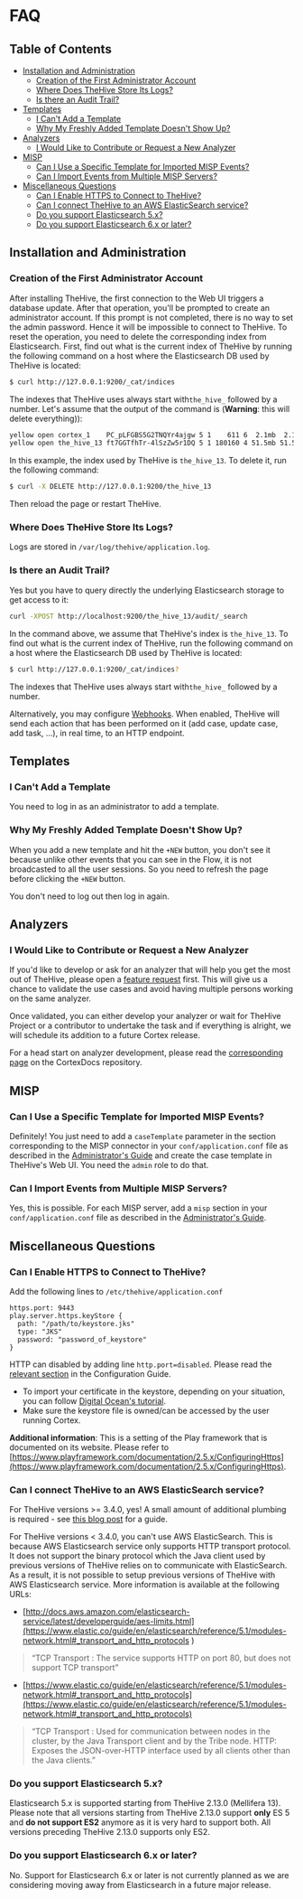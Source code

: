 # FAQ

## Table of Contents
  * [Installation and Administration](#installation-and-administration)
    * [Creation of the First Administrator Account](#creation-of-the-first-administrator-account)
    * [Where Does TheHive Store Its Logs?](#where-does-thehive-store-its-logs)
    * [Is there an Audit Trail?](#is-there-an-audit-trail)
  * [Templates](#templates)
    * [I Can't Add a Template](#i-cant-add-a-template)
    * [Why My Freshly Added Template Doesn't Show Up?](#why-my-freshly-added-template-doesnt-show-up)
  * [Analyzers](#analyzers)
    * [I Would Like to Contribute or Request a New Analyzer](#i-would-like-to-contribute-or-request-a-new-analyzer)
  * [MISP](#misp)
    * [Can I Use a Specific Template for Imported MISP Events?](#can-i-use-a-specific-template-for-imported-misp-events)
    * [Can I Import Events from Multiple MISP Servers?](#can-i-import-events-from-multiple-misp-servers)
  * [Miscellaneous Questions](#miscellaneous-questions)
    * [Can I Enable HTTPS to Connect to TheHive?](#can-i-enable-https-to-connect-to-thehive)
    * [Can I connect TheHive to an AWS ElasticSearch service?](#can-i-connect-thehive-to-an-aws-elasticsearch-service)
    * [Do you support Elasticsearch 5\.x?](#do-you-support-elasticsearch-5x)
    * [Do you support Elasticsearch 6\.x or later?](#do-you-support-elasticsearch-6x-or-later)


## Installation and Administration
### Creation of the First Administrator Account
After installing TheHive, the first connection to the Web UI triggers a database update. After that operation, you'll be prompted to create an administrator account. If this prompt is not completed, there is no way to set the admin password. Hence it will be impossible to connect to TheHive. To reset the operation, you need to delete the corresponding index from Elasticsearch. First, find out what is the current index of TheHive by running the following command on a host where the Elasticsearch DB used by TheHive is located:

```bash
$ curl http://127.0.0.1:9200/_cat/indices
```

The indexes that TheHive uses always start with`the_hive_` followed by a number. Let's assume that the output of the command is (**Warning**: this will delete everything)):

```bash
yellow open cortex_1    PC_pLFGBS5G2TNQYr4ajgw 5 1    611 6  2.1mb  2.1mb
yellow open the_hive_13 ft7GGTfhTr-4lSzZw5r1DQ 5 1 180160 4 51.5mb 51.5mb
```

In this example, the index used by TheHive is `the_hive_13`. To delete it, run the following command:

```bash
$ curl -X DELETE http://127.0.0.1:9200/the_hive_13
```

Then reload the page or restart TheHive.

### Where Does TheHive Store Its Logs?
Logs are stored in `/var/log/thehive/application.log`.

### Is there an Audit Trail?
Yes but you have to query directly the underlying Elasticsearch storage to get access to it:

```bash
curl -XPOST http://localhost:9200/the_hive_13/audit/_search
```

In the command above, we assume that TheHive's index is `the_hive_13`. To find out what is the current index of TheHive, run the following command on a host where the Elasticsearch DB used by TheHive is located:

```bash
$ curl http://127.0.0.1:9200/_cat/indices?
```

The indexes that TheHive uses always start with`the_hive_` followed by a number.

Alternatively, you may configure [Webhooks](admin/webhooks.md). When enabled, TheHive will send each action that has been performed on it (add case, update case, add task, ...), in real time, to an HTTP endpoint.

## Templates
### I Can't Add a Template
You need to log in as an administrator to add a template.

### Why My Freshly Added Template Doesn't Show Up?
When you add a new template and hit the `+NEW` button, you don't see it because unlike other events that you can see in the Flow, it is not broadcasted to all the user sessions. So you need to refresh the page before clicking the `+NEW` button.

You don't need to log out then log in again.


## Analyzers
### I Would Like to Contribute or Request a New Analyzer
If you'd like to develop or ask for an analyzer that will help you get the most out of TheHive, please open a [feature request](https://github.com/TheHive-Project/Cortex-Analyzers/issues/new) first. This will give us a chance to validate the use cases and avoid having multiple persons working on the same analyzer.

Once validated, you can either develop your analyzer or wait for TheHive Project or a contributor to undertake the task and if everything is alright, we will schedule its addition to a future Cortex release.

For a head start on analyzer development, please read the [corresponding page](https://github.com/TheHive-Project/CortexDocs/blob/master/api/how-to-create-an-analyzer.md) on the CortexDocs repository.

## MISP
### Can I Use a Specific Template for Imported MISP Events?
Definitely! You just need to add a `caseTemplate` parameter in the section corresponding to the MISP connector in your `conf/application.conf` file as  described in the [Administrator's Guide](/admin/configuration.md#7-misp) and create the case template in TheHive's Web UI. You need the `admin` role to do that.

### Can I Import Events from Multiple MISP Servers?
Yes, this is possible. For each MISP server, add a `misp` section in your `conf/application.conf` file as described in the [Administrator's Guide](admin/configuration.md#7-misp).

## Miscellaneous Questions

### Can I Enable HTTPS to Connect to TheHive?
Add the following lines to `/etc/thehive/application.conf`

    https.port: 9443
    play.server.https.keyStore {
      path: "/path/to/keystore.jks"
      type: "JKS"
      password: "password_of_keystore"
    }

HTTP can disabled by adding line `http.port=disabled`. Please read the [relevant section](admin/configuration.md#10-https) in the Configuration Guide.

* To import your certificate in the keystore, depending on your situation, you can follow [Digital Ocean's tutorial](https://www.digitalocean.com/community/tutorials/java-keytool-essentials-working-with-java-keystores).
* Make sure the keystore file is owned/can be accessed by the user running Cortex.

**Additional information**:
This is a setting of the Play framework that is documented on its website. Please refer to [https://www.playframework.com/documentation/2.5.x/ConfiguringHttps](https://www.playframework.com/documentation/2.5.x/ConfiguringHttps).

### Can I connect TheHive to an AWS ElasticSearch service?
For TheHive versions >= 3.4.0, yes! A small amount of additional plumbing is required - see [this blog post](https://robertheaton.com/2020/01/14/how-to-set-up-the-hive-on-aws-elasticsearch/) for a guide.

For TheHive versions < 3.4.0, you can't use AWS ElasticSearch. This is because AWS Elasticsearch service only supports HTTP transport protocol. It does not support the binary protocol which the Java client used by previous versions of TheHive relies on to communicate with ElasticSearch. As a result, it is not possible to setup previous versions of TheHive with AWS Elasticsearch service. More information is available at the following URLs:

- [http://docs.aws.amazon.com/elasticsearch-service/latest/developerguide/aes-limits.html](https://www.elastic.co/guide/en/elasticsearch/reference/5.1/modules-network.html#_transport_and_http_protocols )

> “TCP Transport	: The service supports HTTP on port 80, but does not support TCP transport”

- [https://www.elastic.co/guide/en/elasticsearch/reference/5.1/modules-network.html#_transport_and_http_protocols](https://www.elastic.co/guide/en/elasticsearch/reference/5.1/modules-network.html#_transport_and_http_protocols)
> “TCP Transport : Used for communication between nodes in the cluster, by the Java Transport client and by the Tribe node.
> HTTP: Exposes the JSON-over-HTTP interface used by all clients other than the Java clients.”

### Do you support Elasticsearch 5.x?
Elasticsearch 5.x is supported starting from TheHive 2.13.0 (Mellifera 13). Please note that all versions starting from TheHive 2.13.0 support **only** ES 5 and **do not support ES2** anymore as it is very hard to support both. All versions preceding TheHive 2.13.0 supports only ES2.

### Do you support Elasticsearch 6.x or later?
No. Support for Elasticsearch 6.x or later is not currently planned as we are considering moving away from Elasticsearch in a future major release.
